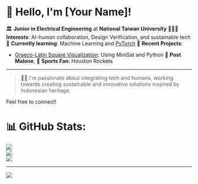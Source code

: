 # 👋 Hello, I'm [Your Name]!

🏛️ **Junior in Electrical Engineering** at **National Taiwan University**
👨🏻‍💻 **Interests**: AI-human collaboration, Design Verification, and sustainable tech 
💭 **Currently learning**: Machine Learning and [PyTorch](https://www.learnpytorch.io/)
🔬 **Recent Projects**:
   - [Graeco-Latin Square Visualization](#): Using MiniSat and Python
🎸 **Post Malone**, 🏀 **Sports Fan**: Houston Rockets

---

> 🧑‍💻 I'm passionate about integrating tech and humans, working towards creating sustainable and innovative solutions inspired by Indonesian heritage.  

Feel free to connect!

# 📊 GitHub Stats:
![](https://github-readme-stats.vercel.app/api?username=Vincent-Tiono&theme=dark&hide_border=false&include_all_commits=false&count_private=false)<br/>
![](https://github-readme-streak-stats.herokuapp.com/?user=Vincent-Tiono&theme=dark&hide_border=false)<br/>
![](https://github-readme-stats.vercel.app/api/top-langs/?username=Vincent-Tiono&theme=dark&hide_border=false&include_all_commits=false&count_private=false&layout=compact)

---
[![](https://visitcount.itsvg.in/api?id=Vincent-Tiono&icon=0&color=0)](https://visitcount.itsvg.in)

<!-- Proudly created with GPRM ( https://gprm.itsvg.in ) -->

<!--
**Vincent-Tiono/Vincent-Tiono** is a ✨ _special_ ✨ repository because its `README.md` (this file) appears on your GitHub profile.

Here are some ideas to get you started:

- 🔭 I’m currently working on ...
- 🌱 I’m currently learning ...
- 👯 I’m looking to collaborate on ...
- 🤔 I’m looking for help with ...
- 💬 Ask me about ...
- 📫 How to reach me: ...
- 😄 Pronouns: ...
- ⚡ Fun fact: ...
-->
